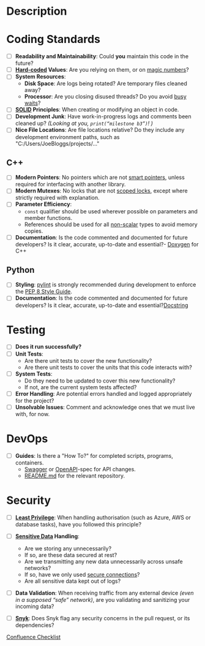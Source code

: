 # Description

<Please describe the purpose of the PR and what to look out for here.>

# Coding Standards

- [ ] **Readability and Maintainability**: Could **you** maintain this code in the future?
- [ ] **[Hard-coded](https://en.wikipedia.org/wiki/Hard_coding) Values**: Are you relying on them, or on [magic numbers](https://en.wikipedia.org/wiki/Magic_number_(programming))?
- [ ] **System Resources**: 
  - **Disk Space**: Are logs being rotated? Are temporary files cleaned away?
  - **Processor**: Are you closing disused threads? Do you avoid [busy waits](https://en.wikipedia.org/wiki/Busy_waiting)?
- [ ] **[SOLID](https://en.wikipedia.org/wiki/SOLID) Principles**: When creating or modifying an object in code.
- [ ] **Development Junk**: Have work-in-progress logs and comments been cleaned up? *(Looking at you, `print(“milestone b3”)`! )*
- [ ] **Nice File Locations**: Are file locations relative? Do they include any development environment paths, such as "C:/Users/JoeBloggs/projects/..."

## C++

- [ ] **Modern Pointers**: No pointers which are not [smart pointers](https://learn.microsoft.com/en-us/cpp/cpp/smart-pointers-modern-cpp?view=msvc-170#c-standard-library-smart-pointers), unless required for interfacing with another library.
- [ ] **Modern Mutexes**: No locks that are not [scoped locks](https://en.cppreference.com/w/cpp/thread/unique_lock), except where strictly required with explanation.
- [ ] **Parameter Efficiency**:
    - `const` qualifier should be used wherever possible on parameters and member functions.
    - References should be used for all [non-scalar](https://www.oreilly.com/library/view/sql-and-relational/9781449319724/ch02s05.html#:~:text=It%27s%20usual%20to%20think%20of,itself%20is%20scalar%20or%20nonscalar.) types to avoid memory copies.
- [ ] **Documentation**: Is the code commented and documented for future developers? Is it clear, accurate, up-to-date and essential?- [Doxygen](https://www.doxygen.nl/manual/docblocks.html) for C++

## Python
- [ ] **Styling**: [pylint](https://pypi.org/project/pylint/) is strongly recommended during development to enforce the [PEP 8 Style Guide](https://peps.python.org/pep-0008/).
- [ ] **Documentation**: Is the code commented and documented for future developers? Is it clear, accurate, up-to-date and essential?[Docstring](https://peps.python.org/pep-0257/) 

# Testing

- [ ] **Does it run successfully?**
- [ ] **Unit Tests**: 
    - Are there unit tests to cover the new functionality? 
    - Are there unit tests to cover the units that this code interacts with?
- [ ] **System Tests**: 
    - Do they need to be updated to cover this new functionality? 
    - If not, are the current system tests affected?
- [ ] **Error Handling**: Are potential errors handled and logged appropriately for the project?
- [ ] **Unsolvable Issues**: Comment and acknowledge ones that we must live with, for now.

# DevOps

- [ ] **Guides**: Is there a "How To?" for completed scripts, programs, containers.
  - [Swagger](https://swagger.io/) or [OpenAPI](https://spec.openapis.org/oas/v3.1.0)-spec for API changes.
  - [README.md](https://www.markdownguide.org/basic-syntax/) for the relevant repository.

# Security

- [ ] **[Least Privilege](https://csrc.nist.gov/glossary/term/least_privilege#:~:text=Definitions%3A,needs%20to%20perform%20its%20function.)**: When handling authorisation (such as Azure, AWS or database tasks), have you followed this principle?
- [ ] **[Sensitive Data](https://gdpr-info.eu/issues/personal-data/#:~:text=These%20data%20include%20genetic%2C%20biometric,convictions%20or%20trade%20union%20membership.) Handling**:
  - Are we storing any unnecessarily?
  - If so, are these data secured at rest?
  - Are we transmitting any new data unnecessarily across unsafe networks?
  - If so, have we only used [secure connections](https://informationsecurity.wustl.edu/items/confidentiality-integrity-and-availability-the-cia-triad/)?
  - Are all sensitive data kept out of logs?
- [ ] **Data Validation**: When receiving traffic from any external device *(even in a supposed “safe” network)*, are you validating and sanitizing your incoming data?
- [ ] **[Snyk](https://app.snyk.io/login?redirectUri=L29yZy9oYXJyaXNvbmhn&from=snyk_auth_link)**: Does Snyk flag any security concerns in the pull request, or its dependencies?



[Confluence Checklist](https://touchbyte.atlassian.net/wiki/spaces/FaceEntry/pages/34177025/Code+Review+Checklist)
